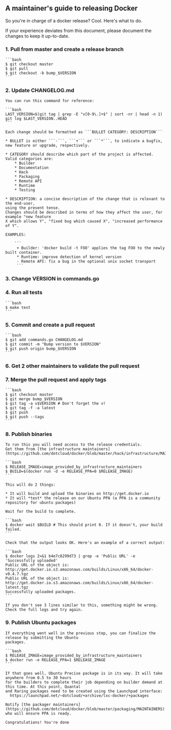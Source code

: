 ## A maintainer's guide to releasing Docker

So you're in charge of a docker release? Cool. Here's what to do.

If your experience deviates from this document, please document the changes to keep it
up-to-date.


### 1. Pull from master and create a release branch

	```bash
	$ git checkout master
	$ git pull
	$ git checkout -b bump_$VERSION
	```

### 2. Update CHANGELOG.md

	You can run this command for reference:

	```bash
	LAST_VERSION=$(git tag | grep -E "v[0-9\.]+$" | sort -nr | head -n 1)
	git log $LAST_VERSION..HEAD
	```

	Each change should be formatted as ```BULLET CATEGORY: DESCRIPTION```

	* BULLET is either ```-```, ```+``` or ```*```, to indicate a bugfix,
	new feature or upgrade, respectively.

	* CATEGORY should describe which part of the project is affected.
	Valid categories are:
		* Builder
		* Documentation
		* Hack
		* Packaging
		* Remote API
		* Runtime
		* Testing

	* DESCRIPTION: a concise description of the change that is relevant to the end-user,
	using the present tense.
	Changes should be described in terms of how they affect the user, for example "new feature
	X which allows Y", "fixed bug which caused X", "increased performance of Y".

	EXAMPLES:

		```
		 + Builder: 'docker build -t FOO' applies the tag FOO to the newly built container.
		 * Runtime: improve detection of kernel version
		 - Remote API: fix a bug in the optional unix socket transport
		 ```

### 3. Change VERSION in commands.go

### 4. Run all tests

	```bash
	$ make test
	```

### 5. Commit and create a pull request

	```bash
	$ git add commands.go CHANGELOG.md
	$ git commit -m "Bump version to $VERSION"
	$ git push origin bump_$VERSION
	```

### 6. Get 2 other maintainers to validate the pull request

### 7. Merge the pull request and apply tags

	```bash
	$ git checkout master
	$ git merge bump_$VERSION
	$ git tag -a v$VERSION # Don't forget the v!
	$ git tag -f -a latest
	$ git push
	$ git push --tags
	```

### 8. Publish binaries

	To run this you will need access to the release credentials.
	Get them from [the infrastructure maintainers](https://github.com/dotcloud/docker/blob/master/hack/infrastructure/MAINTAINERS).

	```bash
	$ RELEASE_IMAGE=image_provided_by_infrastructure_maintainers
	$ BUILD=$(docker run -d -e RELEASE_PPA=0 $RELEASE_IMAGE)
	```

	This will do 2 things:
	
	* It will build and upload the binaries on http://get.docker.io
	* It will *test* the release on our Ubuntu PPA (a PPA is a community repository for ubuntu packages)

	Wait for the build to complete.

	```bash
	$ docker wait $BUILD # This should print 0. If it doesn't, your build failed.
	```

	Check that the output looks OK. Here's an example of a correct output:

	```bash
	$ docker logs 2>&1 b4e7c8299d73 | grep -e 'Public URL' -e 'Successfully uploaded'
	Public URL of the object is: http://get.docker.io.s3.amazonaws.com/builds/Linux/x86_64/docker-v0.4.7.tgz
	Public URL of the object is: http://get.docker.io.s3.amazonaws.com/builds/Linux/x86_64/docker-latest.tgz
	Successfully uploaded packages.
	```

	If you don't see 3 lines similar to this, something might be wrong. Check the full logs and try again.
	

### 9. Publish Ubuntu packages

	If everything went well in the previous step, you can finalize the release by submitting the Ubuntu
	packages.

	```bash
	$ RELEASE_IMAGE=image_provided_by_infrastructure_maintainers
	$ docker run -e RELEASE_PPA=1 $RELEASE_IMAGE
	```

	If that goes well, Ubuntu Precise package is in its way. It will take anywhere from 0.5 to 30 hours
	for the builders to complete their job depending on builder demand at this time. At this point, Quantal
	and Raring packages need to be created using the Launchpad interface:
	  https://launchpad.net/~dotcloud/+archive/lxc-docker/+packages

	Notify [the packager maintainers](https://github.com/dotcloud/docker/blob/master/packaging/MAINTAINERS)
	who will ensure PPA is ready.

	Congratulations! You're done
